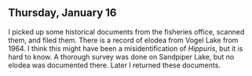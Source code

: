 ## Thursday, January 16

I picked up some historical documents from the fisheries office, scanned them, and filed them. There is a record of elodea from Vogel Lake from 1964. I think this might have been a misidentification of *Hippuris*, but it is hard to know. A thorough survey was done on Sandpiper Lake, but no elodea was documented there. Later I returned these documents.


